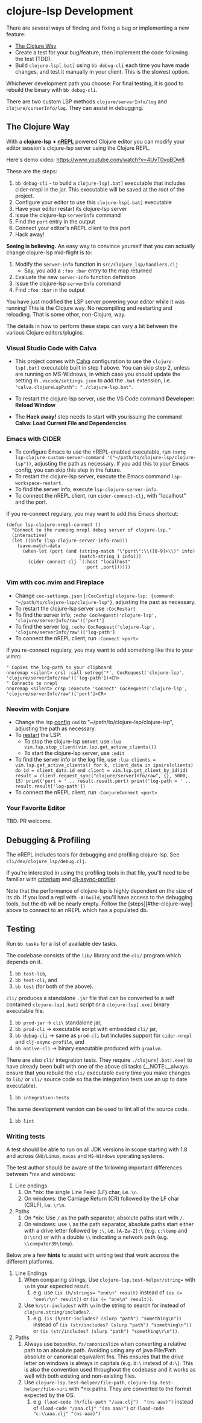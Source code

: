 # clojure-lsp Development

There are several ways of finding and fixing a bug or implementing a new feature:

- [The Clojure Way](#the-clojure-way)
- Create a test for your bug/feature, then implement the code following the test (TDD).
- Build `clojure-lsp[.bat]` using `bb debug-cli` each time you have made changes, and test it manually in your client. This is the slowest option.

Whichever development path you choose: For final testing, it is good to rebuild the binary with `bb debug-cli`.

There are two custom LSP methods `clojure/serverInfo/log` and `clojure/cursorInfo/log`. They can assist in debugging.

## The Clojure Way

With a **clojure-lsp + [nREPL](https://nrepl.org)** powered Clojure editor you can modify your editor session's clojure-lsp server using the Clojure REPL.

Here's demo video: https://www.youtube.com/watch?v=4UvT0yqBDw8

These are the steps:

1. `bb debug-cli` - to build a `clojure-lsp[.bat]` executable that includes cider-nrepl in the jar. This executable will be saved at the root of the project.
1. Configure your editor to use this `clojure-lsp[.bat]` executable
1. Have your editor restart its clojure-lsp server
1. Issue the clojure-lsp `serverInfo` command
1. Find the `port` entry in the output
1. Connect your editor's nREPL client to this port
1. Hack away!

**Seeing is believing.** An easy way to convince yourself that you can actually change clojure-lsp mid-flight is to:

1. Modify the `server-info` function in `src/clojure_lsp/handlers.clj`
    - Say, you add a `:foo :bar` entry to the map returned
1. Evaluate the new `server-info` function definition
1. Issue the clojure-lsp `serverInfo` command
1. Find `:foo :bar` in the output

You have just modified the LSP server powering your editor while it was running! This is the Clojure way. No recompiling and restarting and reloading. That is some other, non-Clojure, way.

The details in how to perform these steps can vary a bit between the various Clojure editors/plugins.

### Visual Studio Code with Calva

* This project comes with [Calva](https://calva.io) configuration to use the `clojure-lsp[.bat]` executable built in step 1 above. You can skip step 2, unless are running on MS-Widnows, in which case you should update the setting in `.vscode/settings.json` to add the `.bat` extension, i.e. `"calva.clojureLspPath": "./clojure-lsp.bat"`.

* To restart the clojure-lsp server, use the VS Code command **Developer: Reload Window**
* The **Hack away!** step needs to start with you issuing the command **Calva: Load Current File and Dependencies**.

### Emacs with CIDER

* To configure Emacs to use the nREPL-enabled executable, run `(setq lsp-clojure-custom-server-command '("~/path/to/clojure-lsp/clojure-lsp"))`, adjusting the path as necessary. If you add this to your Emacs config, you can skip this step in the future.
* To restart the clojure-lsp server, execute the Emacs command `lsp-workspace-restart`.
* To find the server info, execute `lsp-clojure-server-info`.
* To connect the nREPL client, run `cider-connect-clj`, with "localhost" and the port.

If you re-connect regulary, you may want to add this Emacs shortcut:

```emacs-lisp
(defun lsp-clojure-nrepl-connect ()
  "Connect to the running nrepl debug server of clojure-lsp."
  (interactive)
  (let ((info (lsp-clojure-server-info-raw)))
    (save-match-data
      (when-let (port (and (string-match "\"port\":\\([0-9]+\\)" info)
                           (match-string 1 info)))
        (cider-connect-clj `(:host "localhost"
                             :port ,port))))))
```

### Vim with coc.nvim and Fireplace

* Change `coc-settings.json` (`:CocConfig`) `clojure-lsp: {command: "~/path/to/clojure-lsp/clojure-lsp"}`, adjusting the past as necessary.
* To restart the clojure-lsp server use `:CocRestart`
* To find the server info, `:echo CocRequest('clojure-lsp', 'clojure/serverInfo/raw')['port']`
* To find the server log, `:echo CocRequest('clojure-lsp', 'clojure/serverInfo/raw')['log-path']`
* To connect the nREPL client, run `:Connect <port>`

If you re-connect regulary, you may want to add something like this to your vimrc:

```viml
" Copies the log-path to your clipboard
nnoremap <silent> crsl :call setreg('*', CocRequest('clojure-lsp', 'clojure/serverInfo/raw')['log-path'])<CR>
" Connects to nrepl
nnoremap <silent> crsp :execute 'Connect' CocRequest('clojure-lsp', 'clojure/serverInfo/raw')['port']<CR>
```

### Neovim with Conjure

* Change the lsp [config](https://github.com/neovim/nvim-lspconfig/blob/master/doc/server_configurations.md#clojure_lsp) `cmd` to "~/path/to/clojure-lsp/clojure-lsp", adjusting the path as necessary.
* To [restart](https://neovim.io/doc/user/lsp.html#lsp-faq) the LSP:
  * To stop the clojure-lsp server, use `:lua vim.lsp.stop_client(vim.lsp.get_active_clients())`
  * To start the clojure-lsp server, use `:edit`
* To find the server info or the log file, use `:lua clients = vim.lsp.get_active_clients() for k, client_data in ipairs(clients) do id = client_data.id end client = vim.lsp.get_client_by_id(id) result = client.request_sync("clojure/serverInfo/raw", {}, 5000, 15) print('port = ' .. result.result.port) print('log-path = ' .. result.result['log-path'])`
* To connect the nREPL client, run `:ConjureConnect <port>`

### Your Favorite Editor

TBD. PR welcome.

## Debugging & Profiling

The nREPL includes tools for debugging and profiling clojure-lsp. See `cli/dev/clojure_lsp/debug.clj`.

If you're interested in using the profiling tools in that file, you'll need to be familiar with [criterium](https://github.com/hugoduncan/criterium) and [clj-async-profiler](http://clojure-goes-fast.com/blog/profiling-tool-async-profiler/).

Note that the performance of clojure-lsp is highly dependent on the size of its db. If you load a repl with `-A:build`, you'll have access to the debugging tools, but the db will be nearly empty. Follow the [steps][#the-clojure-way] above to connect to an nREPL which has a populated db.

## Testing

Run `bb tasks` for a list of available dev tasks.

The codebase consists of the `lib/` library and the `cli/` program which depends on it.

1. `bb test-lib`,
1. `bb test-cli`, and
1. `bb test` (for both of the above).

`cli/` produces a standalone `.jar` file that can be converted to a self contained `clojure-lsp[.bat]` script or a `clojure-lsp[.exe]` binary executable file.

1. `bb prod-jar` -> `cli\` standalone jar,
1. `bb prod-cli` -> executable script with embedded `cli/` jar,
1. `bb debug-cli` -> same as `prod-cli` but includes support for `cider-nrepl` and `clj-async-profile`, and
1. `bb native-cli` -> binary executable produced with `graalvm`.

There are also `cli/` integration tests. They require `./clojure[.bat|.exe]` to have already been built with one of the above cli tasks (__NOTE:__always ensure that you rebuild the `cli/` executable every time you make changes to `lib/` or `cli/` source code so tha the integration tests use an up to date executable).

1. `bb integration-tests`

The same development version can be used to lint all of the source code.

1. `bb lint`

### Writing tests

A test should be able to run on all JDK versions in scope starting with 1.8 and across `GNU/Linux`, `macos` and `MS-Windows` operating systems.

The test author should be aware of the following important differences between *nix and windows:

1. Line endings
    1.  On *nix: the single Line Feed (LF) char, i.e. `\n`.
    1.  On windows: the Carriage Return (CR) followed by the LF char (CRLF), i.e. `\r\n`.
1. Paths
    1. On *nix: Use `/` as the path separator, absolute paths start with `/`.
    1. On windows: use `\` as the path separator, absolute paths start either with a drive letter followed by `:\`, i.e. `[A-Za-Z]:\` (e.g. `c:\temp` and `D:\src`) or with a double `\\` indicating a network path (e.g. `\\computer39\temp`).

Below are a few __hints__ to assist with writing test that work accross the different platforms.

1. Line Endings
    1. When comparing strings, Use `clojure-lsp.test-helper/string=` with `\n` in your expected result.
        1. e.g. use `(is (h/strings= "one\n" result)` instead of `(is (= "one\r\n" result))` or `(is (= "one\n" result))`.
    1. Use `h/str-includes?` with `\n` in the string to search for instead of `clojure.string/includes?`.
        1. e.g. `(is (h/str-includes? (slurp "path") "something\n"))` instead of `(is (str/includes? (slurp "path") "something\n"))` or `(is (str/includes? (slurp "path") "something\r\n"))`.
2. Paths
    1. Always use `babashka.fs/canonicalize` when converting a relative path to an absolute path. Avoiding using any of java File/Path absolute or canonical equivalent fns. This ensures that the drive letter on windows is always in capitals (e.g. `D:\` instead of `d:\`). This is also the convention used throughout the codebase and it works as well with both existing and non-existing files.
    1. Use `clojure-lsp.test-helper/file-path`, `clojure-lsp.test-helper/file->uri` with *nix paths. They are converted to the format expected by the OS.
        1. e.g. `(load-code (h/file-path "/aaa.clj")  "(ns aaa)")` instead of `(load-code "/aaa.clj" "(ns aaa)")` or `(load-code "c:\\aaa.clj" "(ns aaa)")`

